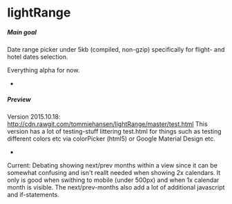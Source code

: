 # lightRange
##### Main goal
Date range picker under 5kb (compiled, non-gzip) specifically for flight- and hotel dates selection.

Everything alpha for now.

-

##### Preview
Version 2015.10.18: http://cdn.rawgit.com/tommiehansen/lightRange/master/test.html
This version has a lot of testing-stuff littering test.html for things such as testing different colors etc via colorPicker (html5) or Google Material Design etc.

-

Current:
Debating showing next/prev months within a view since it can be somewhat confusing and isn't reallt needed when showing 2x calendars. It only is good when swithing to mobile (under 500px) and when 1x calendar month is visible. The next/prev-months also add a lot of additional javascript and if-statements.
